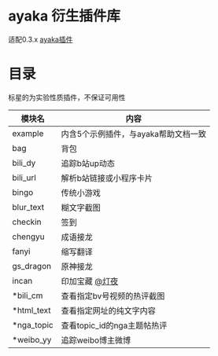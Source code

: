 # ayaka 衍生插件库

适配0.3.x [ayaka插件](https://github.com/bridgeL/nonebot-plugin-ayaka)

# 目录
标星的为实验性质插件，不保证可用性

| 模块名     | 内容                                                  |
| ---------- | ----------------------------------------------------- |
| example    | 内含5个示例插件，与ayaka帮助文档一致                  |
| bag        | 背包                                                  |
| bili_dy    | 追踪b站up动态                                         |
| bili_url   | 解析b站链接或小程序卡片                               |
| bingo      | 传统小游戏                                            |
| blur_text  | 糊文字截图                                            |
| checkin    | 签到                                                  |
| chengyu    | 成语接龙                                              |
| fanyi      | 缩写翻译                                              |
| gs_dragon  | 原神接龙                                              |
| incan      | 印加宝藏 [@灯夜](https://github.com/lunexnocty/Meiri) |
| *bili_cm   | 查看指定bv号视频的热评截图                            |
| *html_text | 查看指定网址的纯文字内容                              |
| *nga_topic | 查看topic_id的nga主题帖热评                           |
| *weibo_yy  | 追踪weibo博主微博                                     |

